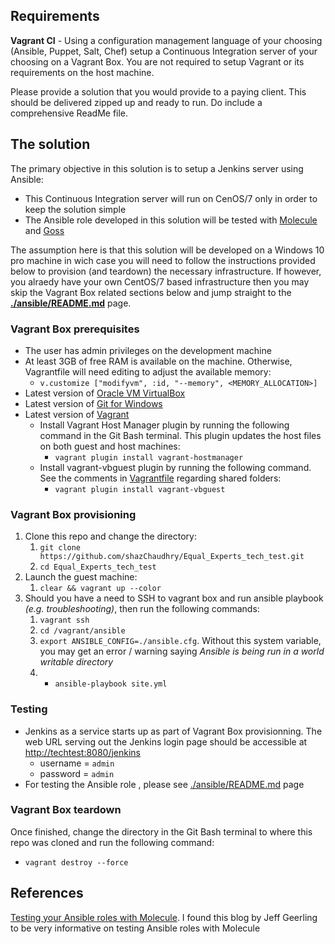 ## Requirements
**Vagrant CI** - Using a configuration management language of your choosing (Ansible, Puppet, Salt, Chef) setup a Continuous Integration server of your choosing on a Vagrant Box. You are not required to setup Vagrant or its requirements on the host machine.

Please provide a solution that you would provide to a paying client. This should be delivered zipped up and ready to run. Do include a comprehensive ReadMe file.

## The solution
The primary objective in this solution is to setup a Jenkins server using Ansible:
- This Continuous Integration server will run on CenOS/7 only in order to keep the solution simple
- The Ansible role developed in this solution will be tested with [Molecule](https://molecule.readthedocs.io/en/latest/) and [Goss](https://github.com/aelsabbahy/goss)

The assumption here is that this solution will be developed on a Windows 10 pro machine in wich case you will need to follow the instructions provided below to provision (and teardown) the necessary infrastructure. If however, you alraedy have your own CentOS/7 based infrastructure then you may skip the Vagrant Box related sections below and jump straight to the **[./ansible/README.md](./ansible/README.md)** page.

### Vagrant Box prerequisites
- The user has admin privileges on the development machine
- At least 3GB of free RAM is available on the machine. Otherwise, Vagrantfile will need editing to adjust the available memory:
  - `v.customize ["modifyvm", :id, "--memory", <MEMORY_ALLOCATION>]`
- Latest version of [Oracle VM VirtualBox](https://www.virtualbox.org/wiki/Downloads)
- Latest version of [Git for Windows](https://git-scm.com/downloads)
- Latest version of [Vagrant](https://www.vagrantup.com/intro/getting-started/install.html)
  - Install Vagrant Host Manager plugin by running the following command in the Git Bash terminal. This plugin updates the host files on both guest and host machines:
    - `vagrant plugin install vagrant-hostmanager`
  - Install vagrant-vbguest plugin by running the following command. See the comments in [Vagrantfile](./Vagrantfile) regarding shared folders:
    - `vagrant plugin install vagrant-vbguest`

### Vagrant Box provisioning
  1. Clone this repo and change the directory:
      1. `git clone https://github.com/shazChaudhry/Equal_Experts_tech_test.git`
      1. `cd Equal_Experts_tech_test`
  1. Launch the guest machine:
      1. `clear && vagrant up --color`
  1. Should you have a need to SSH to vagrant box and run ansible playbook _(e.g. troubleshooting)_, then run the following commands:
      1.  `vagrant ssh`
      1. `cd /vagrant/ansible`
      1. `export ANSIBLE_CONFIG=./ansible.cfg`. Without this system variable, you may get an error / warning saying _Ansible is being run in a world writable directory_
      1. - `ansible-playbook site.yml`

### Testing
- Jenkins as a service starts up as part of Vagrant Box provisionning. The web URL serving out the Jenkins login page should be accessible at [http://techtest:8080/jenkins](http://techtest:8080/jenkins)
  - username = `admin`
  - password = `admin`
- For testing the Ansible role , please see [./ansible/README.md](./ansible/README.md) page

### Vagrant Box teardown
Once finished, change the directory in the Git Bash terminal to where this repo was cloned and run the following command:
  - `vagrant destroy --force`

## References
[Testing your Ansible roles with Molecule](https://www.jeffgeerling.com/blog/2018/testing-your-ansible-roles-molecule). I found this blog by Jeff Geerling to be very informative on testing Ansible roles with Molecule
